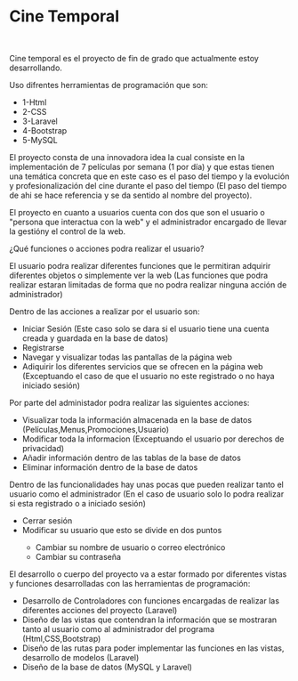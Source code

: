 <h1>Cine Temporal</h1>

<br>

<p>Cine temporal es el proyecto de fin de grado que actualmente estoy desarrollando.</p>

<p>Uso difrentes herramientas de programación que son:</p>

<ul>
    <li>1-Html</li>
    <li>2-CSS</li>
    <li>3-Laravel</li>
    <li>4-Bootstrap</li>
    <li>5-MySQL</li>
</ul>

<p>El proyecto consta de una innovadora idea la cual consiste en la implementación de 7 películas por semana (1 por día) y que estas tienen una temática concreta que en este caso es el paso del tiempo y la evolución y profesionalización del cine durante el paso del tiempo  (El paso del tiempo de ahi se hace referencia y se da sentido al nombre del proyecto).</p>

<p>El proyecto en cuanto a usuarios cuenta con dos que son el usuario o "persona que interactua con la web" y el administrador encargado de llevar la gestióny el control de la web.</p>

<p>¿Qué funciones o acciones podra realizar el usuario?</p>

<p>El usuario podra realizar diferentes funciones que le permitiran adquirir diferentes objetos o simplemente ver la web (Las funciones que podra realizar estaran limitadas de forma que no podra realizar ninguna acción de administrador)</p>

<p>Dentro de las acciones a realizar por el usuario son:</p>

<ul>
    <li>Iniciar Sesión (Este caso solo se dara si el usuario tiene una cuenta creada y guardada en la base de datos)</li>
    <li>Registrarse</li>
    <li>Navegar y visualizar todas las pantallas de la página web</li>
    <li>Adiquirir los diferentes servicios que se ofrecen en la página web (Exceptuando el caso de que el usuario no este registrado o no haya iniciado sesión)</li>
</ul>

<p>Por parte del administador podra realizar las siguientes acciones: </p>

<ul>
    <li>Visualizar toda la información almacenada en la base de datos (Películas,Menus,Promociones,Usuario)</li>
    <li>Modificar toda la informacion (Exceptuando el usuario por derechos de privacidad)</li>
    <li>Añadir información dentro de las tablas de la base de datos</li>
    <li>Eliminar información dentro de la base de datos</li>
</ul>

<p>Dentro de las funcionalidades hay unas pocas que pueden realizar tanto el usuario como el administrador (En el caso de usuario solo lo podra realizar si esta registrado o a iniciado sesión)</p>

<ul>
    <li>Cerrar sesión</li>
    <li>Modificar su usuario que esto se divide en dos puntos</li>
        <ul>
            <li>Cambiar su nombre de usuario o correo electrónico</li>
            <li>Cambiar su contraseña</li>
    </ul>
</ul>

<p>El desarrollo o cuerpo del proyecto va a estar formado por diferentes vistas y funciones desarrolladas con las herramientas de programación: </p>

<ul>
    <li>Desarrollo de Controladores con funciones encargadas de realizar las diferentes acciones del proyecto (Laravel)</li>
    <li>Diseño de las vistas que contendran la información que se mostraran tanto al usuario como al administrador del programa (Html,CSS,Bootstrap)</li>
    <li>Diseño de las rutas para poder implementar las funciones en las vistas, desarrollo de modelos (Laravel)</li>
    <li>Diseño de la base de datos (MySQL y Laravel)</li>
</ul>


